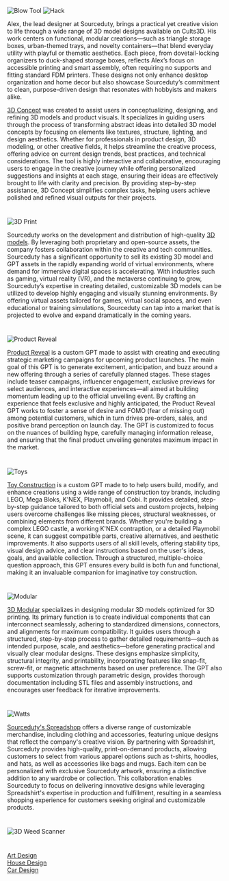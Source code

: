 ![Blow Tool](https://github.com/user-attachments/assets/5c08c11f-336d-4cde-af69-ddc054b68d2e)
![Hack](https://github.com/user-attachments/assets/8c75c311-ebdd-4b81-9fc7-dec586efaa1a)

Alex, the lead designer at Sourceduty, brings a practical yet creative vision to life through a wide range of 3D model designs available on Cults3D. His work centers on functional, modular creations—such as triangle storage boxes, urban-themed trays, and novelty containers—that blend everyday utility with playful or thematic aesthetics. Each piece, from dovetail-locking organizers to duck-shaped storage boxes, reflects Alex’s focus on accessible printing and smart assembly, often requiring no supports and fitting standard FDM printers. These designs not only enhance desktop organization and home decor but also showcase Sourceduty’s commitment to clean, purpose-driven design that resonates with hobbyists and makers alike.

[3D Concept](https://chatgpt.com/g/g-JAsawu1Lv-3d-concept) was created to assist users in conceptualizing, designing, and refining 3D models and product visuals. It specializes in guiding users through the process of transforming abstract ideas into detailed 3D model concepts by focusing on elements like textures, structure, lighting, and design aesthetics. Whether for professionals in product design, 3D modeling, or other creative fields, it helps streamline the creative process, offering advice on current design trends, best practices, and technical considerations. The tool is highly interactive and collaborative, encouraging users to engage in the creative journey while offering personalized suggestions and insights at each stage, ensuring their ideas are effectively brought to life with clarity and precision. By providing step-by-step assistance, 3D Concept simplifies complex tasks, helping users achieve polished and refined visual outputs for their projects.

#

![3D Print](https://github.com/user-attachments/assets/ddf1ce7f-d6c3-420c-89e5-1dfef323de7a)

Sourceduty works on the development and distribution of high-quality [3D models](https://cults3d.com/en/users/sourceduty/3d-models). By leveraging both proprietary and open-source assets, the company fosters collaboration within the creative and tech communities. Sourceduty has a significant opportunity to sell its existing 3D model and GPT assets in the rapidly expanding world of virtual environments, where demand for immersive digital spaces is accelerating. With industries such as gaming, virtual reality (VR), and the metaverse continuing to grow, Sourceduty’s expertise in creating detailed, customizable 3D models can be utilized to develop highly engaging and visually stunning environments. By offering virtual assets tailored for games, virtual social spaces, and even educational or training simulations, Sourceduty can tap into a market that is projected to evolve and expand dramatically in the coming years.

#

![Product Reveal](https://github.com/user-attachments/assets/274478f6-1147-4029-852e-8a103e083f93)

[Product Reveal](https://chatgpt.com/g/g-6860b1977440819194e0a3b454093a68-product-reveal) is a custom GPT made to assist with creating and executing strategic marketing campaigns for upcoming product launches. The main goal of this GPT is to generate excitement, anticipation, and buzz around a new offering through a series of carefully planned stages. These stages include teaser campaigns, influencer engagement, exclusive previews for select audiences, and interactive experiences—all aimed at building momentum leading up to the official unveiling event. By crafting an experience that feels exclusive and highly anticipated, the Product Reveal GPT works to foster a sense of desire and FOMO (fear of missing out) among potential customers, which in turn drives pre-orders, sales, and positive brand perception on launch day. The GPT is customized to focus on the nuances of building hype, carefully managing information release, and ensuring that the final product unveiling generates maximum impact in the market.

#

![Toys](https://github.com/user-attachments/assets/d899f697-e3ea-40e1-8352-e2bbbe281328)

[Toy Construction](https://chatgpt.com/g/g-6782cbf29b108191a4c5a8fdd869dfb8-toy-construction) is a custom GPT made to to help users build, modify, and enhance creations using a wide range of construction toy brands, including LEGO, Mega Bloks, K'NEX, Playmobil, and Cobi. It provides detailed, step-by-step guidance tailored to both official sets and custom projects, helping users overcome challenges like missing pieces, structural weaknesses, or combining elements from different brands. Whether you're building a complex LEGO castle, a working K'NEX contraption, or a detailed Playmobil scene, it can suggest compatible parts, creative alternatives, and aesthetic improvements. It also supports users of all skill levels, offering stability tips, visual design advice, and clear instructions based on the user's ideas, goals, and available collection. Through a structured, multiple-choice question approach, this GPT ensures every build is both fun and functional, making it an invaluable companion for imaginative toy construction.

#

![Modular](https://github.com/user-attachments/assets/39995664-9ad9-4996-9142-fe0cac2a6282)

[3D Modular](https://chatgpt.com/g/g-6786e16f69fc81918d023aa54b52766f-3d-modular) specializes in designing modular 3D models optimized for 3D printing. Its primary function is to create individual components that can interconnect seamlessly, adhering to standardized dimensions, connectors, and alignments for maximum compatibility. It guides users through a structured, step-by-step process to gather detailed requirements—such as intended purpose, scale, and aesthetics—before generating practical and visually clear modular designs. These designs emphasize simplicity, structural integrity, and printability, incorporating features like snap-fit, screw-fit, or magnetic attachments based on user preference. The GPT also supports customization through parametric design, provides thorough documentation including STL files and assembly instructions, and encourages user feedback for iterative improvements.

#

![Watts](https://github.com/user-attachments/assets/51f95ed2-f7ba-4fc1-9256-37de7b9568ed)

[Sourceduty's Spreadshop](https://sourceduty.com/spreadshirt) offers a diverse range of customizable merchandise, including clothing and accessories, featuring unique designs that reflect the company's creative vision. By partnering with Spreadshirt, Sourceduty provides high-quality, print-on-demand products, allowing customers to select from various apparel options such as t-shirts, hoodies, and hats, as well as accessories like bags and mugs. Each item can be personalized with exclusive Sourceduty artwork, ensuring a distinctive addition to any wardrobe or collection. This collaboration enables Sourceduty to focus on delivering innovative designs while leveraging Spreadshirt's expertise in production and fulfillment, resulting in a seamless shopping experience for customers seeking original and customizable products.

#
![3D Weed Scanner](https://github.com/user-attachments/assets/bc69b47a-d60c-4bfa-885f-fe69ad9264d7)
#

[Art Design](https://github.com/sourceduty/Art_Design)
<br>
[House Design](https://github.com/sourceduty/House_Design)
<br>
[Car Design](https://github.com/sourceduty/Car_Design)
